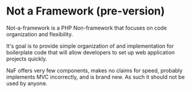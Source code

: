 # Not a Framework (pre-version)

Not-a-framework is a PHP Non-framework that focuses on
code organization and flexibility.

It's goal is to provide simple organization of and
implementation for boilerplate code that will allow
developers to set up web application projects quickly.

NaF offers very few components, makes no claims for
speed, probably implements MVC incorrectly, and is
brand new.  As such it should not be used by anyone.
